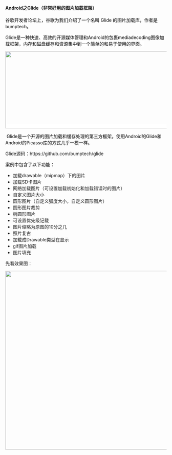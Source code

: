 #### Android之Glide（非常好用的图片加载框架）
 <p><span style="color:#000000">谷歌开发者论坛上，谷歌为我们介绍了一个名叫&nbsp;Glide&nbsp;的图片加载库，作者是bumptech。 </span></p> 
<p>Glide<span style="color:#000000"><span style="background-color:rgb(255, 255, 255)">是一种快速、高效的开源媒体管理和Android的包裹mediadecoding图像加载框架，内存和磁盘缓存和资源集中到一个简单的和易于使用的界面。</span></span></p> 
<p><span style="color:#000000"><span style="background-color:rgb(255, 255, 255)"><img alt="" height="240" src="https://static.oschina.net/uploads/space/2017/0325/085809_5wvz_2945455.png" width="800"></span></span></p> 
<p><span style="color:#000000">&nbsp;Glide是一个开源的图片加载和缓存处理的第三方框架。使用Android的Glide和Android的Picasso库的方式几乎一模一样。</span></p> 
<p><span style="color:#000000">Glide</span>源码：https://github.com/bumptech/glide</p> 
<p><span style="color:#000000">案例中包含了以下功能：</span></p> 
<ul> 
 <li>加载drawable（mipmap）下的图片</li> 
 <li>加载SD卡图片</li> 
 <li>网络加载图片（可设置加载初始化和加载错误时的图片）</li> 
 <li>自定义图片大小</li> 
 <li>圆形图片（自定义弧度大小，自定义圆形图片）</li> 
 <li>圆形图片裁剪</li> 
 <li>椭圆形图片</li> 
 <li>可设置优先级记载</li> 
 <li>图片缩略为原图的10分之几</li> 
 <li>照片复古</li> 
 <li>加载成Drawable类型在显示</li> 
 <li>gif图片加载</li> 
 <li>图片填充</li> 
</ul> 
<p>先看效果图：</p> 
<p><img alt="" height="557" src="https://static.oschina.net/uploads/space/2017/0325/091004_t9XZ_2945455.gif" width="507"></p> 
